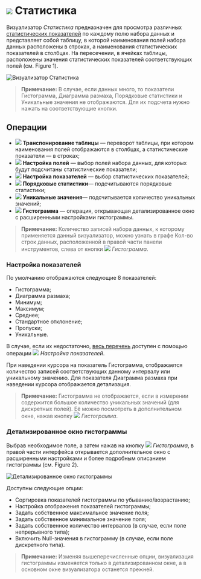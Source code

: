 # ![](../../images/icons/view_types/stat_default.svg) Статистика

Визуализатор *Статистика* предназначен для просмотра различных [статистических показателей](./statistics-description.md) по каждому полю набора данных и представляет собой таблицу, в которой наименования полей набора данных расположены в строках, а наименования статистических показателей в столбцах. На пересечении, в ячейках таблицы, расположены значения статистических показателей соответствующих полей (см. Figure 1).

![Визуализатор Статистика](./statistics.png)

> **Примечание:** В случае, если данных много, то показатели Гистограмма, Диаграмма размаха, Порядковые статистики и Уникальные значения не отображаются. Для их подсчета нужно нажать на соответствующие кнопки.

## Операции

* ![](../../images/icons/toolbar-controls/transform_default.svg) **Транспонирование таблицы** — переворот таблицы, при котором наименования полей отображаются в столбцах, а статистические показатели — в строках;
* ![](../../images/icons/toolbar-controls/fields-list_default.svg) **Настройка полей** — выбор полей набора данных, для которых будут подсчитаны статистические показатели;
* ![](../../images/icons/toolbar-controls/row-sum_default.svg) **Настройка показателей** — выбор статистических показателей;
* ![](../../images/icons/toolbar-controls/execute_default.svg) **Порядковые статистики**— подсчитываются порядковые статистики;
* ![](../../images/icons/toolbar-controls/execute_default.svg) **Уникальные значения**— подсчитывается количество уникальных значений;
* ![](../../images/icons/toolbar-controls/toggle-left-panel_default.svg) **Гистограмма** — операция, открывающая детализированное окно с расширенными настройками гистограммы.

> **Примечание:** Количество записей набора данных, к которому применяется данный визуализатор, можно узнать в графе Кол-во строк данных, расположенной в правой части панели инструментов, слева от кнопки ![](../../images/icons/toolbar-controls/toggle-left-panel_default.svg) *Гистограмма*.

### Настройка показателей

По умолчанию отображаются следующие 8 показателей:
* Гистограмма;
* Диаграмма размаха;
* Минимум;
* Максимум;
* Среднее;
* Стандартное отклонение;
* Пропуски;
* Уникальные.

В случае, если их недостаточно, [весь перечень](./statistics-description.md) доступен с помощью операции ![](../../images/icons/toolbar-controls/row-sum_default.svg) *Настройка показателей*.

При наведении курсора на показатель Гистограмма, отображается количество записей соответствующих данному интервалу или уникальному значению.
Для показателя Диаграмма размаха при наведении курсора отображается детализация.

> **Примечание:** Гистограмма не отображается, если в измерении содержится большое количество уникальных значений (для дискретных полей). Её можно посмотреть в дополнительном окне, нажав кнопку ![](../../images/icons/toolbar-controls_18x18/toolbar-controls_18x18_toggle-left-panel_default.svg) *Гистограмма*.

### Детализированное окно гистограммы

Выбрав необходимое поле, а затем нажав на кнопку ![](../../images/icons/toolbar-controls/toggle-left-panel_default.svg) *Гистограмма*, в правой части интерфейса открывается дополнительное окно с расширенными настройками и более подробным описанием гистограммы (см. Figure 2).

![Детализированное окно гистограммы](histogram-advanced.png)

Доступны следующие опции:
* Сортировка показателей гистограммы по убыванию/возрастанию;
* Настройка отображения показателей гистограммы;
* Задать собственное максимальное значение поля;
* Задать собственное минимальное значение поля;
* Задать собственное количество интервалов (в случае, если поле непрерывного типа);
* Включить Null-значения в гистограмму (в случае, если поле дискретного типа).

> **Примечание:** Изменяя вышеперечисленные опции, визуализация гистограммы изменяется только в детализированном окне, а в основном окне визуализатора останется прежней.